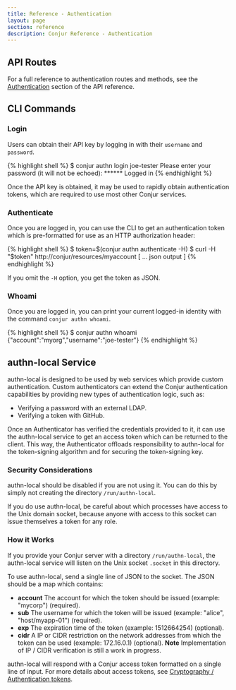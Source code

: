```yaml
---
title: Reference - Authentication
layout: page
section: reference
description: Conjur Reference - Authentication
---
```


## API Routes

For a full reference to authentication routes and methods, see the [Authentication](/api.html#authentication) section of the API reference.

## CLI Commands

### Login

Users can obtain their API key by logging in with their `username` and `password`.

{% highlight shell %}
$ conjur authn login joe-tester
Please enter your password (it will not be echoed): ******
Logged in
{% endhighlight %}

Once the API key is obtained, it may be used to rapidly obtain authentication tokens, which are required to use most other Conjur services.

### Authenticate

Once you are logged in, you can use the CLI to get an authentication token which is pre-formatted
for use as an HTTP authorization header:

{% highlight shell %}
$ token=$(conjur authn authenticate -H)
$ curl -H "$token" http://conjur/resources/myaccount
[
  ... json output
]
{% endhighlight %}

If you omit the `-H` option, you get the token as JSON.

### Whoami

Once you are logged in, you can print your current logged-in identity
with the command `conjur authn whoami`.

{% highlight shell %}
$ conjur authn whoami
{"account":"myorg","username":"joe-tester"}
{% endhighlight %}

## authn-local Service

authn-local is designed to be used by web services which provide custom authentication. Custom authenticators can extend the Conjur authentication capabilities by providing new types of authentication logic, such as:

* Verifying a password with an external LDAP.
* Verifying a token with GitHub.

Once an Authenticator has verified the credentials provided to it, it can use the authn-local service to get an access token which can be returned to the client. This way, the Authenticator offloads responsibility to authn-local for the token-signing algorithm and for securing the token-signing key.

### Security Considerations

authn-local should be disabled if you are not using it. You can do this by simply not creating the directory `/run/authn-local`.

If you do use authn-local, be careful about which processes have access to the Unix domain socket, because anyone with access to this socket can issue themselves a token for any role.

### How it Works

If you provide your Conjur server with a directory `/run/authn-local`, the authn-local service will listen on the Unix socket `.socket` in this directory.

To use authn-local, send a single line of JSON to the socket. The JSON should be a map which contains:

* **account** The account for which the token should be issued (example: "mycorp") (required).
* **sub** The username for which the token will be issued (example: "alice", "host/myapp-01") (required).
* **exp** The expiration time of the token (example: 1512664254) (optional).
* **cidr** A IP or CIDR restriction on the network addresses from which the token can be used (example: 172.16.0.1) (optional). **Note** Implementation of IP / CIDR verification is still a work in progress.

authn-local will respond with a Conjur access token formatted on a single line of input. For more details about access tokens, see [Cryptography / Authentication tokens](/reference/cryptography.html#authentication-tokens).
